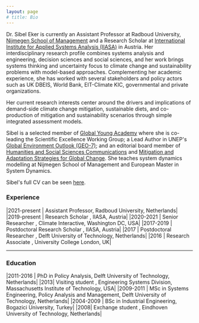 ```yaml
---
layout: page
# title: Bio
---
```

Dr. Sibel Eker is currently an Assistant Professor at Radboud University, [Nijmegen School of Management](https://www.ru.nl/nsm/)  and a Research Scholar at [International Institute for Applied Systems Analysis (IIASA)](https://iiasa.ac.at/) in Austria. Her interdisciplinary research profile combines systems analysis and engineering, decision sciences and social sciences, and her work brings systems thinking and uncertainty focus to climate change and sustainability problems with model-based approaches. Complementing her academic experience, she has worked with several stakeholders and policy actors such as UK DBEIS, World Bank, EIT-Climate KIC, governmental and private organizations.  

Her current research interests center around the drivers and implications of demand-side climate change mitigation, sustainable diets, and co-production of mitigation and sustainability scenarios through simple integrated assessment models. 

Sibel is a selected member of [Global Young Academy](https://globalyoungacademy.net/) where she is co-leading the Scientific Excellence Working Group; a Lead Author in UNEP's [Global Environment Outlook (GEO-7)](https://www.unep.org/geo/); and an editorial board member of [Humanities and Social Sciences Communications](https://www.nature.com/palcomms/) and [Mitigation and Adaptation Strategies for Global Change](https://www.springer.com/journal/11027). She teaches system dynamics modelling at Nijmegen School of Management and European Master in System Dynamics.

Sibel's full CV can be seen [here](/Eker_CV_July23.pdf).  

### Experience

|2021-present | Assistant Professor, Radboud University, Netherlands|
|2019-present | Research Scholar , IIASA, Austria|
|2020-2021 | Senior Researcher , Climate Interactive, Washington DC, USA|
|2017-2019 | Postdoctoral Research Scholar , IIASA, Austria|
|2017 | Postdoctoral Researcher , Delft University of Technology, Netherlands|
|2016 | Research Associate , University College London, UK|

---

### Education

|2011-2016 | PhD in Policy Analysis, Delft University of Technology, Netherlands|
|2013| Visiting student , Engineering Systems Division, Massachusetts Institute of Technology, USA|
|2009-2011 | MSc in Systems Engineering, Policy Analysis and Management, Delft University of Technology, Netherlands|
|2004-2009 | BSc in Industrial Engineering, Bogazici University, Turkey|
|2008| Exchange student , Eindhoven University of Technology, Netherlands|
